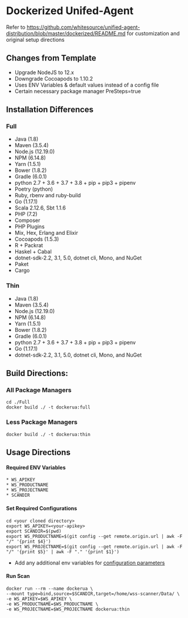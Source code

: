# Dockerized Unifed-Agent

Refer to https://github.com/whitesource/unified-agent-distribution/blob/master/dockerized/README.md for customization and original setup directions

## Changes from Template

* Upgrade NodeJS to 12.x
* Downgrade Cocoapods to 1.10.2
* Uses ENV Variables & default values instead of a config file
* Certain necessary package manager PreSteps=true

## Installation Differences
### Full
* Java (1.8)
* Maven (3.5.4)
* Node.js (12.19.0)
* NPM (6.14.8)
* Yarn (1.5.1)
* Bower (1.8.2)
* Gradle (6.0.1)
* python 2.7 + 3.6 + 3.7 + 3.8 + pip + pip3 + pipenv
* Poetry (python)
* Ruby, rbenv and ruby-build
* Go (1.17.1)
* Scala 2.12.6, Sbt 1.1.6
* PHP (7.2)
* Composer
* PHP Plugins
* Mix, Hex, Erlang and Elixir
* Cocoapods (1.5.3)
* R + Packrat
* Haskel + Cabal
* dotnet-sdk-2.2, 3.1, 5.0, dotnet cli, Mono, and NuGet
* Paket
* Cargo

### Thin
* Java (1.8)
* Maven (3.5.4)
* Node.js (12.19.0)
* NPM (6.14.8)
* Yarn (1.5.1)
* Bower (1.8.2)
* Gradle (6.0.1)
* python 2.7 + 3.6 + 3.7 + 3.8 + pip + pip3 + pipenv
* Go (1.17.1)
* dotnet-sdk-2.2, 3.1, 5.0, dotnet cli, Mono, and NuGet

## Build Directions: 

### All Package Managers
```
cd ./Full
docker build ./ -t dockerua:full
```

### Less Package Managers
```
docker build ./ -t dockerua:thin
```

## Usage Directions
#### Required ENV Variables
    * WS_APIKEY
    * WS_PRODUCTNAME
    * WS_PROJECTNAME
    * SCANDIR

#### Set Required Configurations
```
cd <your cloned directory>
export WS_APIKEY=<your-apikey>
export SCANDIR=$(pwd)
export WS_PRODUCTNAME=$(git config --get remote.origin.url | awk -F "/" '{print $4}')
export WS_PROJECTNAME=$(git config --get remote.origin.url | awk -F "/" '{print $5}' | awk -F "." '{print $1}')
```
* Add any additional env variables for [configuration parameters](https://whitesource.atlassian.net/wiki/spaces/WD/pages/1544880156/Unified+Agent+Configuration+Parameters)

#### Run Scan
```
docker run --rm --name dockerua \
--mount type=bind,source=$SCANDIR,target=/home/wss-scanner/Data/ \
-e WS_APIKEY=$WS_APIKEY \
-e WS_PRODUCTNAME=$WS_PRODUCTNAME \
-e WS_PROJECTNAME=$WS_PROJECTNAME dockerua:thin
```
